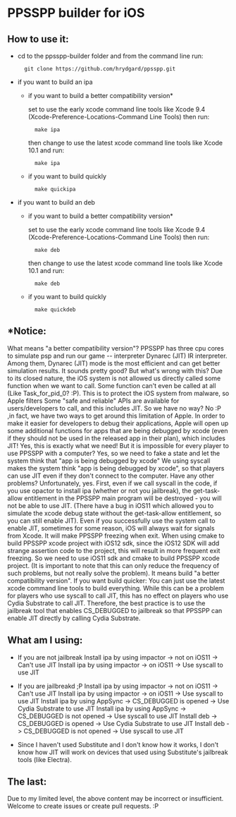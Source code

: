 PPSSPP builder for iOS
======================

How to use it:
--------------

* cd to the ppsspp-builder folder and from the command line run:

        git clone https://github.com/hrydgard/ppsspp.git

* if you want to build an ipa
    * if you want to build a better compatibility version*
        
        set to use the early xcode command line tools like Xcode 9.4 (Xcode-Preference-Locations-Command Line Tools)
        then run:
        
            make ipa
            
        then change to use the latest xcode command line tools like Xcode 10.1
        and run:
        
            make ipa
            
    * if you want to build quickly

            make quickipa
            
* if you want to build an deb
    * if you want to build a better compatibility version*

        set to use the early xcode command line tools like Xcode 9.4 (Xcode-Preference-Locations-Command Line Tools)
then run:

            make deb

        then change to use the latest xcode command line tools like Xcode 10.1
and run:

            make deb
            
    * if you want to build quickly

            make quickdeb

*Notice:
--------------
What means "a better compatibility version"?
    PPSSPP has three cpu cores to simulate psp and run our game -- interpreter Dynarec (JIT) IR interpreter. Among them, Dynarec (JIT) mode is the most efficient and can get better simulation results.
    It sounds pretty good? But what's wrong with this?
    Due to its closed nature, the iOS system is not allowed us directly called some function when we want to call. Some function can't even be called at all (Like Task_for_pid_0? :P). This is to protect the iOS system from malware, so Apple filters Some "safe and reliable" APIs are available for users/developers to call, and this includes JIT.
    So we have no way?
    No :P ,in fact, we have two ways to get around this limitation of Apple.
    In order to make it easier for developers to debug their applications, Apple will open up some additional functions for apps that are being debugged by xcode (even if they should not be used in the released app in their plan), which includes JIT! Yes, this is exactly what we need!
    But it is impossible for every player to use PPSSPP with a computer?
    Yes, so we need to fake a state and let the system think that "app is being debugged by xcode"
    We using syscall makes the system think "app is being debugged by xcode", so that players can use JIT even if they don't connect to the computer.
    Have any other problems?
    Unfortunately, yes. First, even if we call syscall in the code, if you use opactor to install ipa (whether or not you jailbreak), the get-task-allow entitlement in the PPSSPP main program will be destroyed - you will not be able to use JIT. (There have a bug in iOS11 which allowed you to simulate the xcode debug state without the get-task-allow entitlement, so you can still enable JIT).
    Even if you successfully use the system call to enable JIT, sometimes for some reason, iOS will always wait for signals from Xcode. It will make PPSSPP freezing when exit. When using cmake to build PPSSPP xcode project with iOS12 sdk, since the iOS12 SDK will add strange assertion code to the project, this will result in more frequent exit freezing. So we need to use iOS11 sdk and cmake to build PPSSPP xcode project. (It is important to note that this can only reduce the frequency of such problems, but not really solve the problem).
    It means build "a better compatibility version".
    If you want build quicker:
    You can just use the latest xcode command line tools to build everything. While this can be a problem for players who use syscall to call JIT, this has no effect on players who use Cydia Substrate to call JIT.
    Therefore, the best practice is to use the jailbreak tool that enables CS_DEBUGGED to jailbreak so that PPSSPP can enable JIT directly by calling Cydia Substrate.

What am I using:
--------------
* If you are not jailbreak
    Install ipa by using impactor -> not on iOS11 -> Can't use JIT
    Install ipa by using impactor -> on iOS11 -> Use syscall to use JIT
* If you are jailbreakd ;P
    Install ipa by using impactor -> not on iOS11 -> Can't use JIT
    Install ipa by using impactor -> on iOS11 -> Use syscall to use JIT
    Install ipa by using AppSync -> CS_DEBUGGED is opened -> Use Cydia Substrate to use JIT
    Install ipa by using AppSync -> CS_DEBUGGED is not opened -> Use syscall to use JIT
    Install deb -> CS_DEBUGGED is opened -> Use Cydia Substrate to use JIT
    Install deb -> CS_DEBUGGED is not opened -> Use syscall to use JIT

* Since I haven't used Substitute and I don't know how it works, I don't know how JIT will work on devices that used using Substitute's jailbreak tools (like Electra).

The last:
--------------
Due to my limited level, the above content may be incorrect or insufficient. Welcome to create issues or create pull requests. :P
